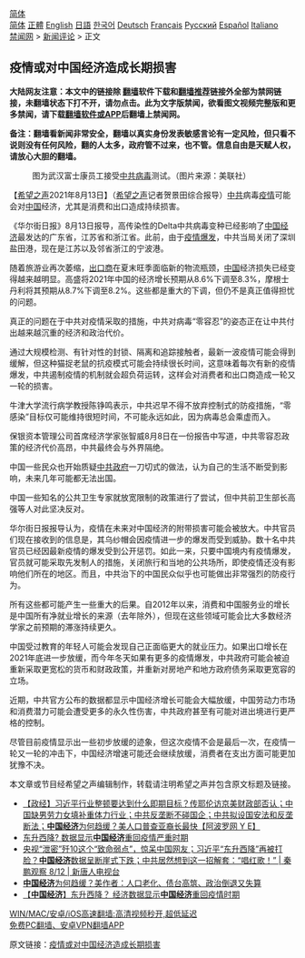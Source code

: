  <!-- 面包屑导航 --> <div class="breadcrumb"><!-- GTranslate: https://gtranslate.io/ -->  <div class="switcher notranslate">  <div class="selected">  <a href="#" onclick="return false;"> 简体</a>  </div>  <div class="option">  <a href="https://www.bannedbook.org" onclick="doGTranslate('zh-CN|zh-CN');jQuery('div.switcher div.selected a').html(jQuery(this).html());return false;" title="简体中文" class="nturl selected"> 简体</a>  <a href="https://www.bannedbook.org/zh-tw/" onclick="doGTranslate('zh-CN|zh-TW');jQuery('div.switcher div.selected a').html(jQuery(this).html());return false;" title="繁體中文" class="nturl"> 正體</a>  <a href="https://www.bannedbook.org/en/" onclick="doGTranslate('zh-CN|en');jQuery('div.switcher div.selected a').html(jQuery(this).html());return false;" title="English" class="nturl"> English</a>  <a href="https://www.bannedbook.org/ja/" onclick="doGTranslate('zh-CN|ja');jQuery('div.switcher div.selected a').html(jQuery(this).html());return false;" title="日本語" class="nturl"> 日語</a>  <a href="https://www.bannedbook.org/ko/" onclick="doGTranslate('zh-CN|ko');jQuery('div.switcher div.selected a').html(jQuery(this).html());return false;" title="한국어" class="nturl"> 한국어</a>  <a href="https://www.bannedbook.org/de/" onclick="doGTranslate('zh-CN|de');jQuery('div.switcher div.selected a').html(jQuery(this).html());return false;" title="Deutsch" class="nturl"> Deutsch</a>  <a href="https://www.bannedbook.org/fr/" onclick="doGTranslate('zh-CN|fr');jQuery('div.switcher div.selected a').html(jQuery(this).html());return false;" title="Français" class="nturl"> Français</a>  <a href="https://www.bannedbook.org/ru/" onclick="doGTranslate('zh-CN|ru');jQuery('div.switcher div.selected a').html(jQuery(this).html());return false;" title="Русский" class="nturl"> Русский</a>  <a href="https://www.bannedbook.org/es/" onclick="doGTranslate('zh-CN|es');jQuery('div.switcher div.selected a').html(jQuery(this).html());return false;" title="Español" class="nturl"> Español</a>  <a href="https://www.bannedbook.org/it/" onclick="doGTranslate('zh-CN|it');jQuery('div.switcher div.selected a').html(jQuery(this).html());return false;" title="Italiano" class="nturl"> Italiano</a>  </div>  </div>      <div class='breadcrumb-sub'><!-- Breadcrumb NavXT 6.3.0 --> <a href="https://www.bannedbook.org/" class="home">禁闻网</a> &gt; <a href="https://www.bannedbook.org/bnews/comments/" class="category">新闻评论</a> &gt; 正文</div></div><h2>疫情或对中国经济造成长期损害</h2> <p class="notice"><b>大陆网友注意：本文中的链接除 <a href="https://github.com/bannedbook/fanqiang" >翻墙</a>软件下载和<a href="https://github.com/killgcd/justmysocks/blob/master/README.md">翻墙推荐</a>链接外全部为禁网链接，未翻墙状态下打不开，请勿点击。此为文字版禁闻，欲看图文视频完整版和更多禁闻，请下载<a href="https://github.com/bannedbook/fanqiang">翻墙软件或APP</a>后翻墙上禁闻网。</p><p>备注：翻墙看新闻非常安全，翻墙以真实身份发表敏感言论有一定风险，但只看不说则没有任何风险，翻的人太多，政府管不过来，也不管。信息自由是天赋人权，请放心大胆的翻墙。</b></p>  <div class="entry"> <figure> <p><figcaption>图为武汉富士康员工接受<a href="https://www.bannedbook.org/bnews/tag/%e4%b8%ad%e5%85%b1%e7%97%85%e6%af%92/" class="st_tag internal_tag" rel="tag" title="标签 中共病毒 下的日志">中共病毒</a>测试。（图片来源：美联社）</figcaption></figure> <p>【<span class='wp_keywordlink_affiliate'><a href="https://www.soundofhope.org" title="希望之声" target="_blank">希望之声</a></span>2021年8月13日】（<a href="https://www.bannedbook.org/bnews/tag/%e5%b8%8c%e6%9c%9b%e4%b9%8b%e5%a3%b0/" class="st_tag internal_tag" rel="tag" title="标签 希望之声 下的日志">希望之声</a>记者贺景田综合报导）<a href="https://www.bannedbook.org/bnews/tag/%e4%b8%ad%e5%85%b1/" class="st_tag internal_tag" rel="tag" title="标签 中共 下的日志">中共</a>病毒<a href="https://www.bannedbook.org/bnews/tag/%E7%96%AB%E6%83%85/" class="st_tag internal_tag" rel="tag" title="标签 疫情 下的日志">疫情</a>可能会对<span class='wp_keywordlink_affiliate'><a href="https://www.bannedbook.org/" title="中国" target="_blank">中国</a></span>经济，尤其是消费和出口造成持续损害。</p> <p>《华尔街日报》8月13日报导，高传染性的Delta中共病毒变种已经影响了<a href="https://www.bannedbook.org/bnews/tag/%e4%b8%ad%e5%9b%bd%e7%bb%8f%e6%b5%8e/" class="st_tag internal_tag" rel="tag" title="标签 中国经济 下的日志">中国经济</a>最发达的广东省，江苏省和浙江省。此前，由于<a href="https://www.bannedbook.org/bnews/tag/%E7%96%AB%E6%83%85%E7%88%86%E5%8F%91/" class="st_tag internal_tag" rel="tag" title="标签 疫情爆发 下的日志">疫情爆发</a>，中共当局关闭了深圳盐田港，现在是江苏以及邻省浙江的宁波港。</p> <p>随着旅游业再次萎缩，<a href="https://www.bannedbook.org/bnews/tag/%E5%87%BA%E5%8F%A3%E5%95%86/" class="st_tag internal_tag" rel="tag" title="标签 出口商 下的日志">出口商</a>在夏末旺季面临新的物流瓶颈，<a href="https://www.bannedbook.org/bnews/tag/%E4%B8%AD%E5%9B%BD/" class="st_tag internal_tag" rel="tag" title="标签 中国 下的日志">中国</a>经济损失已经变得越来越明显。高盛将2021年中国的经济增长预期从8.6%下调至8.3%，摩根士丹利将其预期从8.7%下调至8.2%。这些都是重大的下调，但仍不是真正值得担忧的问题。</p> <p>真正的问题在于中共对疫情采取的措施，中共对病毒“零容忍”的姿态正在让中共付出越来越沉重的经济和政治代价。</p>  <p>通过大规模检测、有针对性的封锁、隔离和追踪接触者，最新一波疫情可能会得到缓解，但这种猫捉老鼠的抗疫模式可能会持续很长时间，这意味着每次有新的疫情爆发，中共遏制疫情的机制就会超负荷运转，这样会对消费者和出口商造成一轮又一轮的损害。</p> <p>牛津大学流行病学教授陈铮鸣表示，中共迟早不得不放弃控制式的防疫措施，“零感染”目标仅可能维持很短时间，不可能永远如此，因为病毒总会乘虚而入。</p> <p>保银资本管理公司首席经济学家张智威8月8日在一份报告中写道，中共零容忍政策的经济代价高昂，中共最终会与外界隔绝。</p> <p>中国一些民众也开始质疑<a href="https://www.bannedbook.org/bnews/tag/%e4%b8%ad%e5%85%b1%e6%94%bf%e5%ba%9c/" class="st_tag internal_tag" rel="tag" title="标签 中共政府 下的日志">中共政府</a>一刀切式的做法，认为自己的生活不断受到影响，未来几年可能都无法出国。</p>  <p>中国一些知名的公共卫生专家就放宽限制的政策进行了尝试，但中共前卫生部长高强等人对此坚决反对。</p> <p>华尔街日报报导认为，疫情在未来对中国经济的附带损害可能会被放大。中共官员们现在接收到的信息是，其乌纱帽会因疫情进一步的爆发而受到威胁。数十名中共官员已经因最新疫情的爆发受到公开惩罚。如此一来，只要中国境内有疫情爆发，官员就可能采取先发制人的措施，关闭旅行和当地的公共场所，即使疫情还没有影响他们所在的地区。而且，中共治下的中国民众似乎也可能做出非常强烈的防疫行为。</p> <p>所有这些都可能产生一些重大的后果。自2012年以来，消费和中国服务业的增长是中国所有净就业增长的来源（去年除外），但现在这些领域可能会比大多数经济学家之前预期的滞涨持续更久。</p> <p>中国受过教育的年轻人可能会发现自己正面临更大的就业压力。如果出口增长在2021年底进一步放缓，而今年冬天如果有更多的疫情爆发，中共政府可能会被迫重新采取更宽松的货币和财政政策，并重新对房地产和地方政府债务采取更宽容的立场。</p>  <p>近期，中共官方公布的数据都显示中国经济增长可能会大幅放缓，中国劳动力市场和消费潜力可能会遭受更多的永久性伤害，中共政府甚至有可能对进出境进行更严格的控制。</p> <p>尽管目前疫情显示出一些初步放缓的迹象，但这次疫情不会是最后一次，在疫情一轮又一轮的冲击下，中国经济增速可能还会继续放缓，消费者在支出方面可能更加犹豫不决。</p> <p>本文章或节目经希望之声编辑制作，转载请注明希望之声并包含原文标题及链接。 </p> <ul class='op-related-articles' title='相关阅读'> <li><a href='https://www.bannedbook.org/bnews/bannedvideo/20210813/1605759.html' target='_blank'>【政经】习近平行业整顿要达到什么即期目标？传耶伦访京美财政部否认；中国缺男劳力女填补重体力行业；中共反垄断不碰国企；中共拟设国安法和反垄断法；<b>中国经济</b>为何趋缓？美人口普查亚裔长最快【阿波罗网 Y E】</a></li> <li><a href='https://www.bannedbook.org/bnews/baitai/20210813/1605701.html' target='_blank'>东升西降? 数据显示<b>中国经济</b>重回疫情严重时期</a></li> <li><a href='https://www.bannedbook.org/bnews/bannedvideo/20210813/1605380.html' target='_blank'>央视“泄密”歼10这个“致命弱点”，惊呆中国网友；习近平“东升西降”再被打脸？<b>中国经济</b>数据呈断崖式下跌；中共居然想到这一招解套：“唱红歌！” | 秦鹏观察 8/12 | 新唐人电视台</a></li> <li><a href='https://www.bannedbook.org/bnews/finance/20210813/1605291.html' target='_blank'><b>中国经济</b>为何趋缓？美作者：人口老化、债台高筑、政治倒退又失算</a></li> <li><a href='https://www.bannedbook.org/bnews/headline/20210812/1605115.html' target='_blank'>【<b>中国经济</b>】东升西降？ 经济数据显示<b>中国经济</b>重回疫情时期</a></li> </ul> <p class="texttj"> <a href="https://github.com/bannedbook/fanqiang/wiki/V2ray%E6%9C%BA%E5%9C%BA" target="_blank">WIN/MAC/安卓/iOS高速翻墙:高清视频秒开,超低延迟</a><br/> <a href="https://github.com/bannedbook/fanqiang/wiki/%E7%A6%81%E9%97%BB%E7%BD%91%E5%AE%89%E5%8D%93%E7%BF%BB%E5%A2%99%E6%96%B0%E9%97%BBAPP" target="_blank">免费PC翻墙、安卓VPN翻墙APP</a></p> <p>原文链接：<a class="src_link"  href="https://www.soundofhope.org/post/535244" target="_blank">疫情或对中国经济造成长期损害</a></p><a name='sharetosocial'></a>  <div style="margin-bottom:5px;padding-bottom:5px;clear:both"> <div id="archive-pix-1" class="banner-ads"> <!-- AuctionX Display platform tag START --> <div id="26318x728x90x621x_ADSLOT2" clicktrack="%%CLICK_URL_ESC%%"></div> <!-- AuctionX Display platform tag END --> </div> <div id="archive-pix-2" class="banner-ads"> <!-- AuctionX Display platform tag START --> <div id="26315x300x250x621x_ADSLOT2" clicktrack="%%CLICK_URL_ESC%%"></div> <!-- AuctionX Display platform tag END --> </div> </div>  <div id="archive-pix-1" class="banner-ads"> <!-- AuctionX Display platform tag START --> <div id="26318x728x90x621x_ADSLOT3" clicktrack="%%CLICK_URL_ESC%%"></div> <!-- AuctionX Display platform tag END --> </div> </div><!--END ENTRY--> 